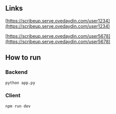 [logo]: https://github.com/adam-p/markdown-here/raw/master/src/common/images/icon48.png "Logo Title Text 2"


## Links
[https://scribeup.serve.ovedaydin.com/user1234](https://scribeup.serve.ovedaydin.com/user1234)

[https://scribeup.serve.ovedaydin.com/user5678](https://scribeup.serve.ovedaydin.com/user5678)

## How to run

### Backend
```
python app.py
```
### Client
```
npm run dev
```
